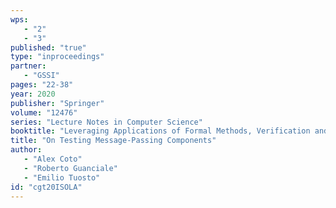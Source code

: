 ```yaml
---
wps: 
   - "2"
   - "3"
published: "true"
type: "inproceedings"
partner: 
   - "GSSI"
pages: "22-38"
year: 2020
publisher: "Springer"
volume: "12476"
series: "Lecture Notes in Computer Science"
booktitle: "Leveraging Applications of Formal Methods, Verification and Validation: Verification Principles - 9th International Symposium on Leveraging Applications of Formal Methods, ISoLA 2020, Rhodes, Greece, October 20-30, 2020"
title: "On Testing Message-Passing Components"
author: 
   - "Alex Coto"
   - "Roberto Guanciale"
   - "Emilio Tuosto"
id: "cgt20ISOLA"
---
```

